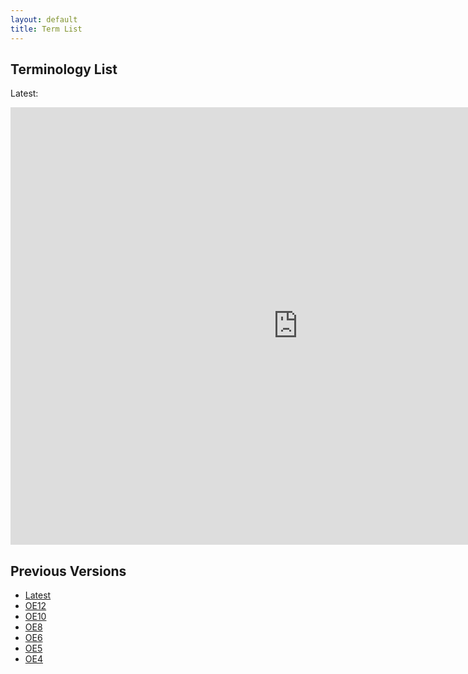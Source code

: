 ```yaml
---
layout: default
title: Term List
---
```


## Terminology List

Latest:

<iframe src="https://docs.google.com/spreadsheets/d/e/2PACX-1vSo4hovCweefKeWhXVvTJ-08k-zHXiI8-EqLVsGnNm2edHWxmAA3VT0R2ym_dFvVLyXSghpdtxGvmOJ/pubhtml?widget=true&amp;headers=false" style="width: 920; height: 700px; border: none;"></iframe>

## Previous Versions
- [Latest](https://docs.google.com/spreadsheets/d/e/2PACX-1vSo4hovCweefKeWhXVvTJ-08k-zHXiI8-EqLVsGnNm2edHWxmAA3VT0R2ym_dFvVLyXSghpdtxGvmOJ/pubhtml)
- [OE12](https://docs.google.com/spreadsheets/d/e/2PACX-1vQ3ktoMnufhibqiJpcZ_RIZkmp29kkzVcZmFGjys3wCIiR_sy0s1MjEC0u_GQ8FXlujW0Hl2bIZQK4w/pubhtml?gid=1621708754&single=true)
- [OE10](https://docs.google.com/spreadsheets/d/e/2PACX-1vRxu6bssl_SG7-jp9Ww9hoB7ApauMtcZL7Vx6oJsYv1U6fklHl2RORMLcxyzZC0tWkdWvH4yT7fVe9F/pubhtml?gid=1621708754&single=true)
- [OE8](https://docs.google.com/spreadsheets/d/e/2PACX-1vRD-SyQU0jaSSg0kddkVbVobuVKYoN-_oecDMyV20vjDvp0mrvr36RkyGp_Om_s03UifUji-2f_lkJF/pubhtml?gid=1621708754&single=true)
- [OE6](https://docs.google.com/spreadsheets/d/e/2PACX-1vSoMEFIQqIq7RLcNeafvIITdRQKJPF-ng3VNd6Indfvq0Y7a22CFsaySG_O6tVz95okYdSercGKpDe5/pubhtml?gid=1621708754&single=true)
- [OE5](https://docs.google.com/spreadsheets/d/e/2PACX-1vRZvP_UbEfq3bzpG8iJ6pmKsm1wEsGDQJKNADa5zxt0hwza-Rn5CaL-vB_ru_g5LxPBMSQt7JtRq2iu/pubhtml?gid=1621708754&single=true)
- [OE4](https://docs.google.com/spreadsheets/d/e/2PACX-1vS1ZbAZWQusMgFbews00A0fsxxhZnn-n8Wix-jNKQywSFWI2oMaxEV1FgQ1wL4MukKSz4nB90psrz5-/pubhtml?gid=1621708754&single=true)
